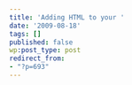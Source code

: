 ```yaml
---
title: 'Adding HTML to your '
date: '2009-08-18'
tags: []
published: false
wp:post_type: post
redirect_from:
- "?p=693"
---
```


